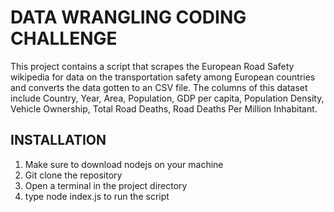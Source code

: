 # DATA WRANGLING CODING CHALLENGE
This project contains a script that scrapes the European Road Safety wikipedia for data on the transportation safety among European countries and converts the data gotten to an CSV file. The columns of this dataset include Country, Year, Area, Population, GDP per capita, Population Density, Vehicle Ownership, Total Road Deaths, Road Deaths Per Million Inhabitant.

## INSTALLATION 
1. Make sure to download nodejs on your machine
2. Git clone the repository 
3. Open a terminal in the project directory 
4. type node index.js to run the script